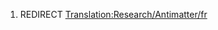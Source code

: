 1.  REDIRECT
    [Translation:Research/Antimatter/fr](Translation:Research/Antimatter/fr "wikilink")